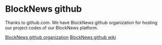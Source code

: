# BlockNews github

Thanks to github.com. We have BlockNews github organization for hosting our project codes of our BlockNews platform.

[BlockNews github organization](https://github.com/BlockNews)
[BlockNews github wiki](https://github.com/BlockNews/blocknews/wiki)